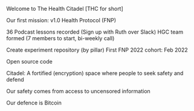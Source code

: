 Welcome to The Health Citadel [THC for short]

Our first mission: v1.0 Health Protocol (FNP)

36 Podcast lessons recorded (Sign up with Ruth over Slack)
HGC team formed (7 members to start, bi-weekly call)

Create experiment repository (by pillar)
First FNP 2022 cohort: Feb 2022

Open source code

Citadel: A fortified (encryption) space where people to seek safety and defend

Our safety comes from access to uncensored information

Our defence is Bitcoin
